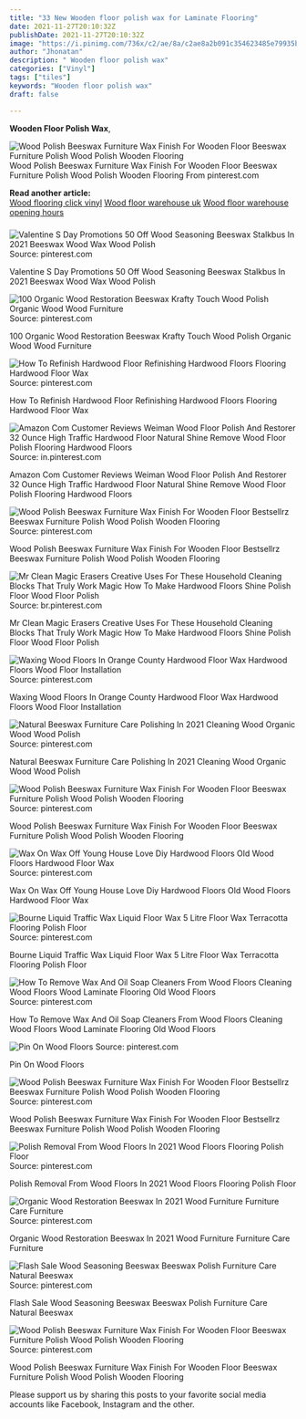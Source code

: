 ```yaml
---
title: "33 New Wooden floor polish wax for Laminate Flooring"
date: 2021-11-27T20:10:32Z
publishDate: 2021-11-27T20:10:32Z
image: "https://i.pinimg.com/736x/c2/ae/8a/c2ae8a2b091c354623485e79935b41cb.jpg"
author: "Jhonatan"
description: " Wooden floor polish wax"
categories: ["Vinyl"]
tags: ["tiles"]
keywords: "Wooden floor polish wax"
draft: false

---
```

<!-- Head tag Code -->
**Wooden Floor Polish Wax**, 

![Wood Polish Beeswax Furniture Wax Finish For Wooden Floor Beeswax Furniture Polish Wood Polish Wooden Flooring](https://i.pinimg.com/736x/c2/ae/8a/c2ae8a2b091c354623485e79935b41cb.jpg "Wood Polish Beeswax Furniture Wax Finish For Wooden Floor Beeswax Furniture Polish Wood Polish Wooden Flooring")
Wood Polish Beeswax Furniture Wax Finish For Wooden Floor Beeswax Furniture Polish Wood Polish Wooden Flooring From pinterest.com

**Read another article:**  
[Wood flooring click vinyl](/wood-flooring-click-vinyl/)
[Wood floor warehouse uk](/wood-floor-warehouse-uk/)
[Wood floor warehouse opening hours](/wood-floor-warehouse-opening-hours/)




### 

 


![Valentine S Day Promotions 50 Off Wood Seasoning Beeswax Stalkbus In 2021 Beeswax Wood Wax Wood Polish](https://i.pinimg.com/736x/5f/5a/71/5f5a7106a6a2b88cb1bcec9ac7ebd0a2.jpg "Valentine S Day Promotions 50 Off Wood Seasoning Beeswax Stalkbus In 2021 Beeswax Wood Wax Wood Polish")
Source: pinterest.com

Valentine S Day Promotions 50 Off Wood Seasoning Beeswax Stalkbus In 2021 Beeswax Wood Wax Wood Polish  

![100 Organic Wood Restoration Beeswax Krafty Touch Wood Polish Organic Wood Wood Furniture](https://i.pinimg.com/originals/b0/4f/1e/b04f1efd27af9c9ea6049f5a0a0b126e.jpg "100 Organic Wood Restoration Beeswax Krafty Touch Wood Polish Organic Wood Wood Furniture")
Source: pinterest.com

100 Organic Wood Restoration Beeswax Krafty Touch Wood Polish Organic Wood Wood Furniture  

![How To Refinish Hardwood Floor Refinishing Hardwood Floors Flooring Hardwood Floor Wax](https://i.pinimg.com/originals/fa/f5/8d/faf58d446d93757328541effb9f011a1.jpg "How To Refinish Hardwood Floor Refinishing Hardwood Floors Flooring Hardwood Floor Wax")
Source: pinterest.com

How To Refinish Hardwood Floor Refinishing Hardwood Floors Flooring Hardwood Floor Wax  

![Amazon Com Customer Reviews Weiman Wood Floor Polish And Restorer 32 Ounce High Traffic Hardwood Floor Natural Shine Remove Wood Floor Polish Flooring Hardwood Floors](https://i.pinimg.com/474x/2d/b3/99/2db399537008f3e68ab11ffdc95232b6.jpg "Amazon Com Customer Reviews Weiman Wood Floor Polish And Restorer 32 Ounce High Traffic Hardwood Floor Natural Shine Remove Wood Floor Polish Flooring Hardwood Floors")
Source: in.pinterest.com

Amazon Com Customer Reviews Weiman Wood Floor Polish And Restorer 32 Ounce High Traffic Hardwood Floor Natural Shine Remove Wood Floor Polish Flooring Hardwood Floors  

![Wood Polish Beeswax Furniture Wax Finish For Wooden Floor Bestsellrz Beeswax Furniture Polish Wood Polish Wooden Flooring](https://i.pinimg.com/originals/24/cb/97/24cb973aca8431ef43740754be0da1df.jpg "Wood Polish Beeswax Furniture Wax Finish For Wooden Floor Bestsellrz Beeswax Furniture Polish Wood Polish Wooden Flooring")
Source: pinterest.com

Wood Polish Beeswax Furniture Wax Finish For Wooden Floor Bestsellrz Beeswax Furniture Polish Wood Polish Wooden Flooring  

![Mr Clean Magic Erasers Creative Uses For These Household Cleaning Blocks That Truly Work Magic How To Make Hardwood Floors Shine Polish Floor Wood Floor Polish](https://i.pinimg.com/originals/77/c9/ea/77c9eac97c302934ff5ab2b442c6b1a9.jpg "Mr Clean Magic Erasers Creative Uses For These Household Cleaning Blocks That Truly Work Magic How To Make Hardwood Floors Shine Polish Floor Wood Floor Polish")
Source: br.pinterest.com

Mr Clean Magic Erasers Creative Uses For These Household Cleaning Blocks That Truly Work Magic How To Make Hardwood Floors Shine Polish Floor Wood Floor Polish  

![Waxing Wood Floors In Orange County Hardwood Floor Wax Hardwood Floors Wood Floor Installation](https://i.pinimg.com/originals/7e/cd/5e/7ecd5e613781791d51003c029b03bf56.jpg "Waxing Wood Floors In Orange County Hardwood Floor Wax Hardwood Floors Wood Floor Installation")
Source: pinterest.com

Waxing Wood Floors In Orange County Hardwood Floor Wax Hardwood Floors Wood Floor Installation  

![Natural Beeswax Furniture Care Polishing In 2021 Cleaning Wood Organic Wood Wood Polish](https://i.pinimg.com/474x/f2/a5/47/f2a5472e021c7ade959a085bf08986a6.jpg "Natural Beeswax Furniture Care Polishing In 2021 Cleaning Wood Organic Wood Wood Polish")
Source: pinterest.com

Natural Beeswax Furniture Care Polishing In 2021 Cleaning Wood Organic Wood Wood Polish  

![Wood Polish Beeswax Furniture Wax Finish For Wooden Floor Beeswax Furniture Polish Wood Polish Wooden Flooring](https://i.pinimg.com/originals/c2/ae/8a/c2ae8a2b091c354623485e79935b41cb.jpg "Wood Polish Beeswax Furniture Wax Finish For Wooden Floor Beeswax Furniture Polish Wood Polish Wooden Flooring")
Source: pinterest.com

Wood Polish Beeswax Furniture Wax Finish For Wooden Floor Beeswax Furniture Polish Wood Polish Wooden Flooring  

![Wax On Wax Off Young House Love Diy Hardwood Floors Old Wood Floors Hardwood Floor Wax](https://i.pinimg.com/originals/1f/1c/91/1f1c915c5d3d030b64229f0b13dfc2ad.jpg "Wax On Wax Off Young House Love Diy Hardwood Floors Old Wood Floors Hardwood Floor Wax")
Source: pinterest.com

Wax On Wax Off Young House Love Diy Hardwood Floors Old Wood Floors Hardwood Floor Wax  

![Bourne Liquid Traffic Wax Liquid Floor Wax 5 Litre Floor Wax Terracotta Flooring Polish Floor](https://i.pinimg.com/originals/65/6b/f6/656bf6d91e67db2d57c23bf445f096ab.jpg "Bourne Liquid Traffic Wax Liquid Floor Wax 5 Litre Floor Wax Terracotta Flooring Polish Floor")
Source: pinterest.com

Bourne Liquid Traffic Wax Liquid Floor Wax 5 Litre Floor Wax Terracotta Flooring Polish Floor  

![How To Remove Wax And Oil Soap Cleaners From Wood Floors Cleaning Wood Floors Wood Laminate Flooring Old Wood Floors](https://i.pinimg.com/originals/53/31/0d/53310dd78bff416e8a8a01c0b309f940.jpg "How To Remove Wax And Oil Soap Cleaners From Wood Floors Cleaning Wood Floors Wood Laminate Flooring Old Wood Floors")
Source: pinterest.com

How To Remove Wax And Oil Soap Cleaners From Wood Floors Cleaning Wood Floors Wood Laminate Flooring Old Wood Floors  

![Pin On Wood Floors](https://i.pinimg.com/736x/b2/d1/7a/b2d17a6164511fbd61a72c1d94b9ce51--cleaning-wood-floors-cleaner-for-wood-floors.jpg "Pin On Wood Floors")
Source: pinterest.com

Pin On Wood Floors  

![Wood Polish Beeswax Furniture Wax Finish For Wooden Floor Bestsellrz Beeswax Furniture Polish Wood Polish Wooden Flooring](https://i.pinimg.com/originals/7f/f3/c1/7ff3c13b3ce3c58608d144217ee454c6.jpg "Wood Polish Beeswax Furniture Wax Finish For Wooden Floor Bestsellrz Beeswax Furniture Polish Wood Polish Wooden Flooring")
Source: pinterest.com

Wood Polish Beeswax Furniture Wax Finish For Wooden Floor Bestsellrz Beeswax Furniture Polish Wood Polish Wooden Flooring  

![Polish Removal From Wood Floors In 2021 Wood Floors Flooring Polish Floor](https://i.pinimg.com/originals/59/01/a4/5901a401ff1b6b3395ad12812ae4abf4.jpg "Polish Removal From Wood Floors In 2021 Wood Floors Flooring Polish Floor")
Source: pinterest.com

Polish Removal From Wood Floors In 2021 Wood Floors Flooring Polish Floor  

![Organic Wood Restoration Beeswax In 2021 Wood Furniture Furniture Care Furniture](https://i.pinimg.com/originals/cc/eb/d0/ccebd09789d5fb8ced5c34a54562c6dd.jpg "Organic Wood Restoration Beeswax In 2021 Wood Furniture Furniture Care Furniture")
Source: pinterest.com

Organic Wood Restoration Beeswax In 2021 Wood Furniture Furniture Care Furniture  

![Flash Sale Wood Seasoning Beeswax Beeswax Polish Furniture Care Natural Beeswax](https://i.pinimg.com/originals/83/7d/d9/837dd9ffd71a1b0a7744bfa51c947304.png "Flash Sale Wood Seasoning Beeswax Beeswax Polish Furniture Care Natural Beeswax")
Source: pinterest.com

Flash Sale Wood Seasoning Beeswax Beeswax Polish Furniture Care Natural Beeswax  

![Wood Polish Beeswax Furniture Wax Finish For Wooden Floor Beeswax Furniture Polish Wood Polish Wooden Flooring](https://i.pinimg.com/736x/c2/ae/8a/c2ae8a2b091c354623485e79935b41cb.jpg "Wood Polish Beeswax Furniture Wax Finish For Wooden Floor Beeswax Furniture Polish Wood Polish Wooden Flooring")
Source: pinterest.com

Wood Polish Beeswax Furniture Wax Finish For Wooden Floor Beeswax Furniture Polish Wood Polish Wooden Flooring  

Please support us by sharing this posts to your favorite social media accounts like Facebook, Instagram and the other.

